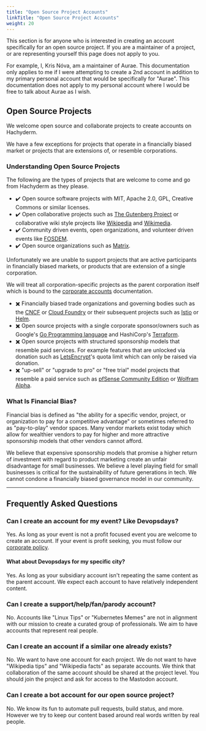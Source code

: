 ```yaml
---
title: "Open Source Project Accounts"
linkTitle: "Open Source Project Accounts"
weight: 20
---
```


This section is for anyone who is interested in creating an account
specifically for an open source project.
If you are a maintainer of a project, or are representing yourself this page
does not apply to you.

For example, I, Kris Nóva, am a maintainer of Aurae.
This documentation only applies to me if I were attempting to create a 2nd
account in addition to my primary personal account that would be specifically
for "Aurae".
This documentation does not apply to my personal account where I would be free
to talk about Aurae as I wish.

## Open Source Projects

We welcome open source and collaborate projects to create accounts on
Hachyderm.

We have a few exceptions for projects that operate in a financially biased
market or projects that are extensions of, or resemble corporations.

### Understanding Open Source Projects

The following are the types of projects that are welcome to come and go from
Hachyderm as they please.

- :heavy_check_mark: Open source software projects with MIT, Apache 2.0, GPL,
  Creative Commons or similar licenses.
- :heavy_check_mark: Open collaborative projects such as [The Gutenberg
  Project](https://www.gutenberg.org/) or collaborative wiki style projects
  like [Wikipedia](https://wikipedia.org) and
  [Wikimedia](https://wikimedia.org).
- :heavy_check_mark: Community driven events, open organizations, and volunteer
  driven events like [FOSDEM](https://fosdem.org/).
- :heavy_check_mark: Open source organizations such as
  [Matrix](https://matrix.org).

Unfortunately we are unable to support projects that are active participants in
financially biased markets, or products that are extension of a single
corporation.

We will treat all corporation-specific projects as the parent corporation
itself which is bound to the [corporate accounts](/docs/account-types/corporate-accounts/)
documentation.

- :heavy_multiplication_x: Financially biased trade organizations and governing
  bodies such as the [CNCF](https://www.cncf.io/about/join/) or [Cloud
  Foundry](https://www.cloudfoundry.org/membership/) or their subsequent
  projects such as [Istio](https://www.cncf.io/projects/istio/) or
  [Helm](https://www.cncf.io/projects/helm/).
- :heavy_multiplication_x: Open source projects with a single corporate
  sponsor/owners such as Google's [Go Programming language](https://go.dev/)
  and HashiCorp's [Terraform](https://www.terraform.io/).
- :heavy_multiplication_x: Open source projects with structured sponsorship
  models that resemble paid services. For example features that are unlocked
  via donation such as [LetsEncrypt](https://letsencrypt.org/sponsors/)'s quota
  limit which can only be raised via donation.
- :heavy_multiplication_x: "up-sell" or "upgrade to pro" or "free trial" model
  projects that resemble a paid service such as [pfSense Community
  Edition](https://www.pfsense.org/download/) or [Wolfram
  Alpha](https://www.wolfram.com/open-materials/).

### What Is Financial Bias?

Financial bias is defined as "the ability for a specific vendor, project, or
organization to pay for a competitive advantage" or sometimes referred to as
"pay-to-play" vendor spaces.  Many vendor markets exist today which allow for
wealthier vendors to pay for higher and more attractive sponsorship models that
other vendors cannot afford.

We believe that expensive sponsorship models that promise a higher return of
investment with regard to product marketing create an unfair disadvantage for
small businesses. We believe a level playing field for small businesses is
critical for the sustainability of future generations in tech. We cannot
condone a financially biased governance model in our community.

---

## Frequently Asked Questions

### Can I create an account for my event? Like Devopsdays?

Yes. As long as your event is not a profit focused event you are welcome to
create an account. If your event is profit seeking, you must follow our
[corporate policy](
https://github.com/hachyderm/community/blob/main/corporate-accounts.md).

#### What about Devopsdays for my specific city?

Yes. As long as your subsidiary account isn't repeating the same content as the
parent account. We expect each account to have relatively independent content.

### Can I create a support/help/fan/parody account?

No. Accounts like "Linux Tips" or "Kubernetes Memes" are not in alignment with
our mission to create a curated group of professionals. We aim to have accounts
that represent real people.

### Can I create an account if a similar one already exists?

No. We want to have one account for each project. We do not want to have
"Wikipedia tips" and "Wikipedia facts" as separate accounts. We think that
collaboration of the same account should be shared at the project level. You
should join the project and ask for access to the Mastodon account.

### Can I create a bot account for our open source project?

No. We know its fun to automate pull requests, build status, and more. However
we try to keep our content based around real words written by real people.
